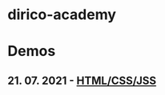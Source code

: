 # dirico-academy

# Demos

## 21. 07. 2021 - [HTML/CSS/JSS](https://github.com/dirico-oradea/dirico-academy/blob/main/lessons/demos/1-test-html/)
